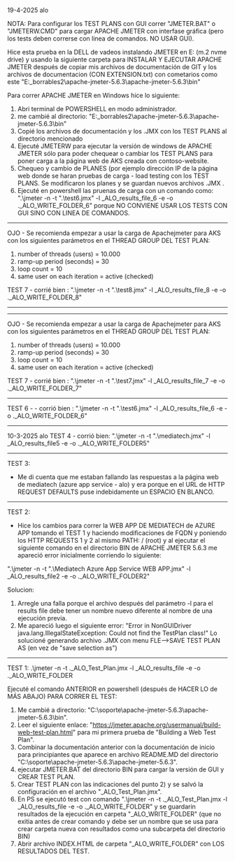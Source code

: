 19-4-2025
alo

NOTA: Para configurar los TEST PLANS con GUI correr "JMETER.BAT" o "JMETERW.CMD" para cargar APACHE JMETER con interfase gráfica 
(pero los tests deben correrse con linea de comandos. NO USAR GUI).  


Hice esta prueba en la DELL de vadeos instalando JMETER en E: (m.2 nvme drive) y usando la siguiente carpeta para INSTALAR Y EJECUTAR
APACHE JMETER después de copiar mis archivos de documentación de GIT y los archivos de documentacion (CON EXTENSION.txt) con cometarios como este
"E:\_borrables2\apache-jmeter-5.6.3\apache-jmeter-5.6.3\bin"

  Para correr APACHE JMETER en Windows hice lo siguiente:
1) Abri terminal de POWERSHELL en modo administrador.
2) me cambié al directorio: "E:\_borrables2\apache-jmeter-5.6.3\apache-jmeter-5.6.3\bin"
3) Copié los archivos de documentación y los .JMX con los TEST PLANS al directorio mencionado
4) Ejecuté JMETERW para ejecutar la versión de windows de APACHE JMETER sólo para poder chequear o cambiar los TEST PLANS 
para poner carga a la página web de AKS creada con contoso-website.
5) Chequeo y cambio de PLANES (por ejemplo dirección IP de la página web donde se haran pruebas de carga - load testing 
con los TEST PLANS. Se modificaron los planes y se guardan nuevos archivos .JMX .
6) Ejecuté en powershell las pruenas de carga con un comando como: ".\jmeter -n -t ".\test6.jmx" -l _ALO_results_file_6 -e -o .\_ALO_WRITE_FOLDER_6"
porque NO CONVIENE USAR LOS TESTS CON GUI SINO CON LINEA DE COMANDOS.
---------------------------------------------------------------------------------------------------------------------------------------
OJO - Se recomienda empezar a usar la carga de Apachejmeter para AKS con los siguientes parámetros en el THREAD GROUP DEL TEST PLAN:

1) number of threads (users) = 10.000
2) ramp-up period (seconds) = 30
3) loop count = 10
4) same user on each iteration = active (checked)

TEST 7 - corrié bien :
".\jmeter -n -t ".\test8.jmx" -l _ALO_results_file_8 -e -o .\_ALO_WRITE_FOLDER_8"


----------------------------------------------------------------------------------------------------------
 
---------------------------------------------------------------------------------------------------------------------------------------
OJO - Se recomienda empezar a usar la carga de Apachejmeter para AKS con los siguientes parámetros en el THREAD GROUP DEL TEST PLAN:

1) number of threads (users) = 10.000
2) ramp-up period (seconds) = 30
3) loop count = 10
4) same user on each iteration = active (checked)

TEST 7 - corrié bien :
".\jmeter -n -t ".\test7.jmx" -l _ALO_results_file_7 -e -o .\_ALO_WRITE_FOLDER_7"


----------------------------------------------------------------------------------------------------------
 
TEST 6 - - corrió bien :
".\jmeter -n -t ".\test6.jmx" -l _ALO_results_file_6 -e -o .\_ALO_WRITE_FOLDER_6"

----------------------------------------------------------------------------------------------------------
10-3-2025
alo
TEST 4 - corrió bien:
".\jmeter -n -t ".\mediatech.jmx" -l _ALO_results_file5 -e -o .\_ALO_WRITE_FOLDER5"

----------------------------------------------------------------------------------------------------------------
TEST 3:
- Me di cuenta que me estaban fallando las respuestas a la página web de mediatech (azure app service - alo)
y era porque en el URL de HTTP REQUEST DEFAULTS puse indebidamente un ESPACIO EN BLANCO.
----------------------------------------------------------------------------------------------------------------
TEST 2:
- Hice los cambios para correr la WEB APP DE MEDIATECH de AZURE APP tomando el TEST 1 y haciendo modificaciones
de FQDN y poniendo los HTTP REQUESTS 1 y 2 al mismo PATH: / (root) y al ejecutar el siguiente comando en el directorio
BIN de APACHE JMETER 5.6.3 me apareció error inicialmente corriendo lo siguiente:

".\jmeter -n -t ".\Mediatech Azure App Service WEB APP.jmx" -l _ALO_results_file2 -e -o .\_ALO_WRITE_FOLDER2"

Solucion:
1) Arregle una falla porque el archivo después del parámetro -l para el results file debe tener un nombre nuevo
diferente al nombre de una ejecución previa.
2) Me apareció luego el siguiente error: 
"Error in NonGUIDriver java.lang.IllegalStateException: Could not find the TestPlan class!"
Lo solucioné generando archivo .JMX con menu FLE-->SAVE TEST PLAN AS (en vez de "save selection as")

----------------------------------------------------------------------------------------------------------------
TEST 1:
.\jmeter -n -t .\_ALO_Test_Plan.jmx -l _ALO_results_file -e -o .\_ALO_WRITE_FOLDER

Ejecuté el comando ANTERIOR en powershell (después de HACER LO de MÁS ABAJO) PARA CORRER EL TEST: 

1) Me cambié a directorio: "C:\soporte\apache-jmeter-5.6.3\apache-jmeter-5.6.3\bin".
2) Leer el siguiente enlace: "https://jmeter.apache.org/usermanual/build-web-test-plan.html" para mi primera
prueba de "Building a Web Test Plan".
3) Combinar la documentación anterior con la documentación de inicio para principiantes que aparece en
archivo README.MD del directorio "C:\soporte\apache-jmeter-5.6.3\apache-jmeter-5.6.3".
4) ejecutar JMETER.BAT del directorio BIN para cargar la versión de GUI y CREAR TEST PLAN.
5) Crear TEST PLAN con las indicaciones del punto 2) y se salvó la configuración en el archivo "_ALO_Test_Plan.jmx".
6) En PS se ejecutó test con comando ".\jmeter -n -t .\_ALO_Test_Plan.jmx -l _ALO_results_file -e -o .\_ALO_WRITE_FOLDER"
y se guardarin resultados de la ejecución en carpeta  "_ALO_WRITE_FOLDER" (que no exitia antes de crear comando y debe
ser un nombre que se usa para crear carpeta nueva con resultados como una subcarpeta del directorio BIN)
7) Abrir archivo INDEX.HTML  de carpeta "_ALO_WRITE_FOLDER" con LOS RESULTADOS DEL TEST.


